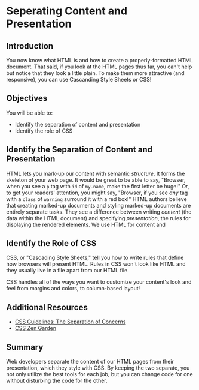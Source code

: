
# Seperating Content and Presentation

## Introduction
You now know what HTML is and how to create a properly-formatted HTML document. That said, if you look at the HTML pages thus far, you can't help but notice that they look a little plain. To make them more attractive (and responsive), you can use Cascanding Style Sheets or CSS!

## Objectives
You will be able to:
* Identify the separation of content and presentation
* Identify the role of CSS

## Identify the Separation of Content and Presentation

HTML lets you mark-up our content with semantic _structure_. It forms the skeleton of your web page. It would be great to be able to say, "Browser, when you see a `p` tag with `id` of `my-name`, make the first letter be huge!" Or, to get your readers' attention, you might say, "Browser, if you see _any_ tag with a `class` of `warning` surround it with a red box!" HTML authors believe that creating marked-up documents and styling marked-up documents are entirely separate tasks. They see a difference between writing _content_ (the data within the HTML document) and specifying _presentation_, the rules for displaying the rendered elements.  We use HTML for content and

## Identify the Role of CSS

CSS, or "Cascading Style Sheets," tell you how to write rules that define how
browsers will present HTML. Rules in CSS won't look like HTML and they usually
live in a file apart from our HTML file.

CSS handles all of the ways you want to customize your content's look and feel
from margins and colors, to column-based layout!

## Additional Resources

* [CSS Guidelines: The Separation of Concerns](https://cssguidelin.es/#the-separation-of-concerns)
* [CSS Zen Garden](http://www.csszengarden.com/)

## Summary
Web developers separate the content of our HTML pages from their presentation, which they
style with CSS. By keeping the two separate, you not only utilize the best tools
for each job, but you can change code for one without disturbing the code for
the other.
